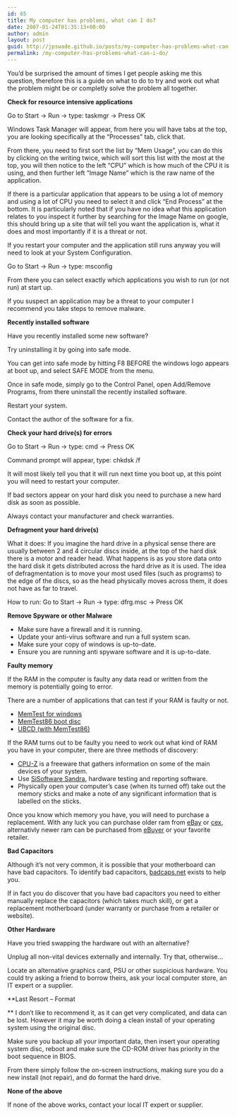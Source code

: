 ```yaml
---
id: 65
title: My computer has problems, what can I do?
date: 2007-01-24T01:35:13+00:00
author: admin
layout: post
guid: http://jpswade.github.io/posts/my-computer-has-problems-what-can-i-do
permalink: /my-computer-has-problems-what-can-i-do/
---
```

<p class="lead">
  You&#8217;d be surprised the amount of times I get people asking me this question, therefore this is a guide on what to do to try and work out what the problem might be or completly solve the problem all together.
</p>

**Check for resource intensive applications**

Go to Start -> Run -> type: taskmgr -> Press OK

Windows Task Manager will appear, from here you will have tabs at the top, you are looking specifically at the &#8220;Processes&#8221; tab, click that.

From there, you need to first sort the list by &#8220;Mem Usage&#8221;, you can do this by clicking on the writing twice, which will sort this list with the most at the top, you will then notice to the left &#8220;CPU&#8221; which is how much of the CPU it is using, and then further left &#8220;Image Name&#8221; which is the raw name of the application.

If there is a particular application that appears to be using a lot of memory and using a lot of CPU you need to select it and click &#8220;End Process&#8221; at the bottom. It is particularly noted that if you have no idea what this application relates to you inspect it further by searching for the Image Name on google, this should bring up a site that will tell you want the application is, what it does and most importantly if it is a threat or not.

If you restart your computer and the application still runs anyway you will need to look at your System Configuration.

Go to Start -> Run -> type: msconfig

From there you can select exactly which applications you wish to run (or not run) at start up.

If you suspect an application may be a threat to your computer I recommend you take steps to remove malware.

**Recently installed software**

Have you recently installed some new software?

Try uninstalling it by going into safe mode.

You can get into safe mode by hitting F8 BEFORE the windows logo appears at boot up, and select SAFE MODE from the menu.

Once in safe mode, simply go to the Control Panel, open Add/Remove Programs, from there uninstall the recently installed software.

Restart your system.

Contact the author of the software for a fix.

**Check your hard drive(s) for errors**

Go to Start -> Run -> type: cmd -> Press OK

Command prompt will appear, type: chkdsk /f

It will most likely tell you that it will run next time you boot up, at this point you will need to restart your computer.

If bad sectors appear on your hard disk you need to purchase a new hard disk as soon as possible.

Always contact your manufacturer and check warranties.

**Defragment your hard drive(s)**

What it does: If you imagine the hard drive in a physical sense there are usually between 2 and 4 circular discs inside, at the top of the hard disk there is a motor and reader head. What happens is as you store data onto the hard disk it gets distributed across the hard drive as it is used. The idea of defragmentation is to move your most used files (such as programs) to the edge of the discs, so as the head physically moves across them, it does not have as far to travel.

How to run: Go to Start -> Run -> type: dfrg.msc -> Press OK

**Remove Spyware or other Malware**

  * Make sure have a firewall and it is running.
  * Update your anti-virus software and run a full system scan.
  * Make sure your copy of windows is up-to-date.
  * Ensure you are running anti spyware software and it is up-to-date.

**Faulty memory**

If the RAM in the computer is faulty any data read or written from the memory is potentially going to error.

There are a number of applications that can test if your RAM is faulty or not.

  * [MemTest for windows](http://hcidesign.com/memtest/)
  * [MemTest86 boot disc](http://www.memtest86.com/)
  * [UBCD (with MemTest86)](http://www.ultimatebootcd.com/)

If the RAM turns out to be faulty you need to work out what kind of RAM you have in your computer, there are three methods of discovery:

  * [CPU-Z](http://www.cpuid.com/cpuz.php) is a freeware that gathers information on some of the main devices of your system.
  * Use [SiSoftware Sandra](http://www.sisoftware.co.uk/), hardware testing and reporting software.
  * Physically open your computer&#8217;s case (when its turned off) take out the memory sticks and make a note of any significant information that is labelled on the sticks.

Once you know which memory you have, you will need to purchase a replacement. With any luck you can purchase older ram from [eBay](http://www.ebay.co.uk/) or [cex](http://www.cex.co.uk/), alternativly newer ram can be purchased from [eBuyer](http://www.ebuyer.co.uk/) or your favorite retailer.

**Bad Capacitors**

Although it&#8217;s not very common, it is possible that your motherboard can have bad capacitors. To identify bad capacitors, [badcaps.net](http://www.badcaps.net/ident/) exists to help you.

If in fact you do discover that you have bad capacitors you need to either manually replace the capacitors (which takes much skill), or get a replacement motherboard (under warranty or purchase from a retailer or website).

**Other Hardware**

Have you tried swapping the hardware out with an alternative?

Unplug all non-vital devices externally and internally. Try that, otherwise&#8230;

Locate an alternative graphics card, PSU or other suspicious hardware. You could try asking a friend to borrow theirs, ask your local computer store, an IT expert or a supplier.

**Last Resort &#8211; Format
  
** I don&#8217;t like to recommend it, as it can get very complicated, and data can be lost. However it may be worth doing a clean install of your operating system using the original disc.

Make sure you backup all your important data, then insert your operating system disc, reboot and make sure the CD-ROM driver has priority in the boot sequence in BIOS.

From there simply follow the on-screen instructions, making sure you do a new install (not repair), and do format the hard drive.

**None of the above**

If none of the above works, contact your local IT expert or supplier.